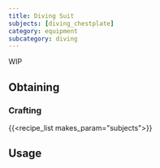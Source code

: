 ```yaml
---
title: Diving Suit
subjects: [diving_chestplate]
category: equipment
subcategory: diving
---
```


WIP

Obtaining
---------

### Crafting
{{<recipe_list makes_param="subjects">}}

Usage
-----
